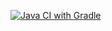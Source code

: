 [![Java CI with Gradle](https://github.com/Oleg50sev/PageObject-autotest-gradle-CI/actions/workflows/gradle.yml/badge.svg)](https://github.com/Oleg50sev/PageObject-autotest-gradle-CI/actions/workflows/gradle.yml)